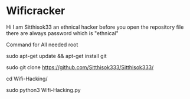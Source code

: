 # Wificracker 

Hi I am Sitthisok33 an ethnical hacker before you open the repository file there are always password which is "ethnical"

Command for All needed root

sudo apt-get update && apt-get install git

sudo git clone https://github.com/Sitthisok333/Sitthisok333/

cd Wifi-Hacking/

sudo python3 Wifi-Hacking.py
